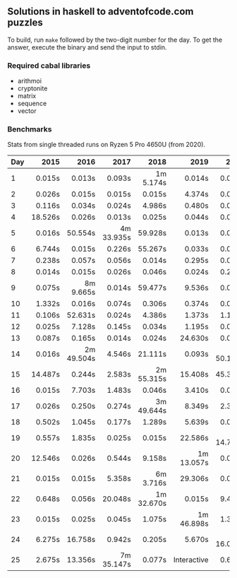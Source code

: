 ## Solutions in haskell to adventofcode.com puzzles

To build, run `make` followed by the two-digit number for the day.
To get the answer, execute the binary and send the input to stdin.

### Required cabal libraries

* arithmoi
* cryptonite
* matrix
* sequence
* vector

### Benchmarks

Stats from single threaded runs on Ryzen 5 Pro 4650U (from 2020).

| Day |   2015   |   2016   |   2017   |   2018   |   2019   |   2020   |   2021   |   2022   |   2023   |
|-----|---------:|---------:|---------:|---------:|---------:|---------:|---------:|---------:|---------:|
| 1  |    0.015s |    0.013s |   0.093s | 1m 5.174s |   0.014s |   0.014s |   0.023s |   0.014s |   0.026s |
| 2  |    0.026s |    0.015s |   0.015s |   0.015s |   4.374s |   0.025s |   0.016s |   0.015s |   0.014s |
| 3  |    0.116s |    0.034s |   0.024s |   4.986s |   0.480s |   0.013s |   0.013s |   0.014s |   0.014s |
| 4  |    18.526s |    0.026s |   0.013s |   0.025s |   0.044s |   0.014s |   0.044s |   0.024s |   0.024s |
| 5  |    0.016s |    50.554s | 4m 33.935s |   59.928s |   0.013s |   0.014s |   0.239s |   0.016s |   0.015s |
| 6  |    6.744s |    0.015s |   0.226s |   55.267s |   0.033s |   0.026s |   0.014s |   0.014s |   0.042s |
| 7  |    0.238s |    0.057s |   0.056s |   0.014s |   0.295s |   0.076s |   7.585s |   0.024s |   0.026s |
| 8  |    0.014s |    0.015s |   0.026s |   0.046s |   0.024s |   0.254s |   0.015s |   0.015s |   0.524s |
| 9  |    0.075s |  8m 9.665s |   0.014s |   59.477s |   9.536s |   0.024s |   0.024s |   0.267s |   0.024s |
| 10  |    1.332s |    0.016s |   0.074s |   0.306s |   0.374s |   0.013s |   0.013s |   0.014s |   3.015s |
| 11  |    0.106s |    52.631s |   0.024s |   4.386s |   1.373s |   1.194s |   0.044s |   0.823s |   0.026s |
| 12  |    0.025s |    7.128s |   0.145s |   0.034s |   1.195s |   0.014s |   1.214s |   6.196s |   0.725s |
| 13  |    0.087s |    0.165s |   0.014s |   0.024s |   24.630s |   0.014s |   0.025s |   0.095s |   0.013s |
| 14  |    0.016s |  2m 49.504s |   4.546s |   21.111s |   0.093s | 6m 50.131s | 1m 23.754s |   6.107s |   1.524s |
| 15  |    14.487s |    0.244s |   2.583s | 2m 55.315s |   15.408s |   45.335s |   0.109s |   1.756s |   0.047s |
| 16  |    0.015s |    7.703s |   1.483s |   0.046s |   3.410s |   0.025s |   0.014s |   39.152s |   1.746s |
| 17  |    0.026s |    0.250s |   0.274s | 3m 49.644s |   8.349s |   2.315s |   16.904s |   0.247s |   49.644s |
| 18  |    0.502s |    1.045s |   0.177s |   1.289s |   5.639s |   0.025s |   1.474s |   0.095s |   0.015s |
| 19  |    0.557s |    1.835s |   0.025s |   0.015s |   22.586s | 1m 14.758s |   14.096s | 13m 13.002s |   0.025s |
| 20  |    12.546s |    0.026s |   0.544s |   9.158s | 1m 13.057s |   0.054s |   1.596s | 2m 48.071s |   0.176s |
| 21  |    0.015s |    0.015s |   5.358s | 6m 3.716s |   29.306s |   0.015s | 2m 13.765s |   0.035s |       |
| 22  |    0.648s |    0.056s |   20.048s | 1m 32.670s |   0.015s |   9.456s |   0.115s |   0.035s |   1.975s |
| 23  |    0.015s |    0.025s |   0.045s |   1.075s | 1m 46.898s |   1.309s |   28.076s |   7.621s | 1m 12.966s |
| 24  |    6.275s |    16.758s |   0.942s |   0.205s |   5.670s | 1m 16.065s | 5m 24.479s |   3.984s |       |
| 25  |    2.675s |    13.356s | 7m 35.147s |   0.077s | Interactive |   0.615s |   2.676s |   0.015s | 2m 4.796s |
